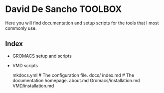 # David De Sancho TOOLBOX

Here you will find documentation and setup scripts for the 
tools that I most commonly use.

## Index 

* GROMACS setup and scripts
* VMD scripts

    mkdocs.yml    # The configuration file.
    docs/
        index.md  # The documentation homepage.
        about.md
	Gromacs/installation.md
	VMD/installation.md

 
